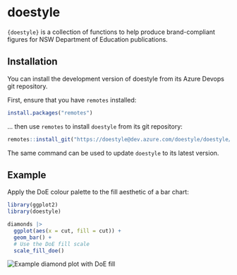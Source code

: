 <!-- README.md is generated from README.Rmd. Please edit that file -->

# doestyle

<!-- badges: start -->
<!-- badges: end -->

`{doestyle}` is a collection of functions to help produce
brand-compliant figures for NSW Department of Education publications.

## Installation

You can install the development version of doestyle from its Azure
Devops git repository.

First, ensure that you have `remotes` installed:

``` r
install.packages("remotes")
```

… then use `remotes` to install `doestyle` from its git repository:

``` r
remotes::install_git("https://doestyle@dev.azure.com/doestyle/doestyle/_git/doestyle")
```

The same command can be used to update `doestyle` to its latest version.

## Example

Apply the DoE colour palette to the fill aesthetic of a bar chart:

``` r
library(ggplot2)
library(doestyle)

diamonds |>
  ggplot(aes(x = cut, fill = cut)) +
  geom_bar() +
  # Use the DoE fill scale
  scale_fill_doe()
```

![Example diamond plot with DoE
fill](man/figures/README-fig-example.png)
